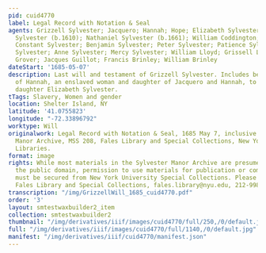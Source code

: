 ```yaml
---
pid: cuid4770
label: Legal Record with Notation & Seal
agents: Grizzell Sylvester; Jacquero; Hannah; Hope; Elizabeth Sylvester; Nathaniel
  Sylvester (b.1610); Nathaniel Sylvester (b.1661); William Coddington; Giles Sylvester;
  Constant Sylvester; Benjamin Sylvester; Peter Sylvester; Patience Sylvester; Mary
  Sylvester; Anne Sylvester; Mercy Sylvester; William Lloyd; Grissell Lloyd; Simon
  Grover; Jacques Guillot; Francis Brinley; William Brinley
dateStart: '1685-05-07'
description: Last will and testament of Grizzell Sylvester. Includes bequeathment
  of Hannah, an enslaved woman and daughter of Jacquero and Hannah, to Grizzell's
  daughter Elizabeth Sylvester.
tTags: Slavery, Women and gender
location: Shelter Island, NY
latitude: '41.0755823'
longitude: "-72.33896792"
worktype: Will
originalwork: Legal Record with Notation & Seal, 1685 May 7, inclusive. Sylvester
  Manor Archive, MSS 208, Fales Library and Special Collections, New York University
  Libraries.
format: image
rights: While most materials in the Sylvester Manor Archive are presumed to be in
  the public domain, permission to use materials for publication or commercial purposes
  must be secured from New York University Special Collections. Please contact the
  Fales Library and Special Collections, fales.library@nyu.edu, 212-998-2596.
transcription: "/img/GrizzellWill_1685_cuid4770.pdf"
order: '3'
layout: smtestwaxbuilder2_item
collection: smtestwaxbuilder2
thumbnail: "/img/derivatives/iiif/images/cuid4770/full/250,/0/default.jpg"
full: "/img/derivatives/iiif/images/cuid4770/full/1140,/0/default.jpg"
manifest: "/img/derivatives/iiif/cuid4770/manifest.json"
---
```

